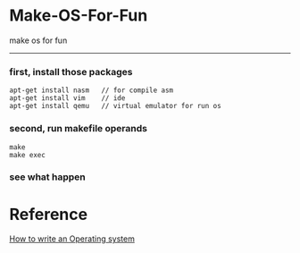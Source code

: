 # Make-OS-For-Fun
make os for fun 

---


### first, install those packages
```
apt-get install nasm   // for compile asm
apt-get install vim    // ide
apt-get install qemu   // virtual emulator for run os 
```

### second, run makefile operands
```
make
make exec
```

### see what happen

# Reference
[How to write an Operating system](https://www.youtube.com/watch?v=Lke3QOytgcQ&list=PLmlvkUN3-1MNKwINqdCDtTdNDjfBmWcZA&index=1)
